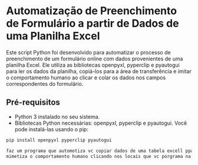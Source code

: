 # Automatização de Preenchimento de Formulário a partir de Dados de uma Planilha Excel

Este script Python foi desenvolvido para automatizar o processo de preenchimento de um formulário online com dados provenientes de uma planilha Excel. Ele utiliza as bibliotecas openpyxl, pyperclip e pyautogui para ler os dados da planilha, copiá-los para a área de transferência e imitar o comportamento humano ao clicar e colar os dados nos campos correspondentes do formulário.

## Pré-requisitos

- Python 3 instalado no seu sistema.
- Bibliotecas Python necessárias: openpyxl, pyperclip e pyautogui. Você pode instalá-las usando o pip:

```bash
pip install openpyxl pyperclip pyautogui

faz um programa que automotiza vc copiar dados de uma tabela excell ppara um formulario dado por dado.
mimetiza o comportamento humano clicando nos locais que vc porgrama na tela do pc e colando a informcaco correta.
